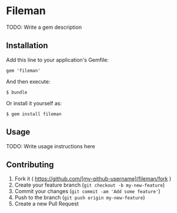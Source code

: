 # Fileman

TODO: Write a gem description

## Installation

Add this line to your application's Gemfile:

    gem 'fileman'

And then execute:

    $ bundle

Or install it yourself as:

    $ gem install fileman

## Usage

TODO: Write usage instructions here

## Contributing

1. Fork it ( https://github.com/[my-github-username]/fileman/fork )
2. Create your feature branch (`git checkout -b my-new-feature`)
3. Commit your changes (`git commit -am 'Add some feature'`)
4. Push to the branch (`git push origin my-new-feature`)
5. Create a new Pull Request
